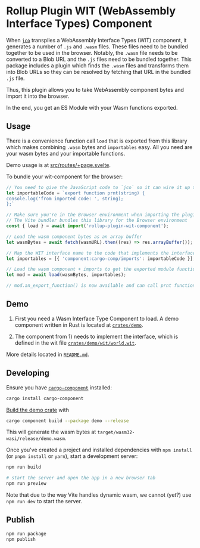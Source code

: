 # Rollup Plugin WIT (WebAssembly Interface Types) Component

When [`jco`](https://github.com/bytecodealliance/jco/) transpiles a WebAssembly Interface Types (WIT) component, it generates a number of `.js` and `.wasm` files. These files need to be bundled together to be used in the browser. Notably, the `.wasm` file needs to be converted to a Blob URL and the `.js` files need to be bundled together. This package includes a plugin which finds the `.wasm` files and transforms them into Blob URLs so they can be resolved by fetching that URL in the bundled `.js` file.

Thus, this plugin allows you to take WebAssembly component bytes and import it into the browser.

In the end, you get an ES Module with your Wasm functions exported.


## Usage

There is a convenience function call `load` that is exported from this library which makes combining `.wasm` bytes and `importables` easy. All you need are your wasm bytes and your importable functions.

Demo usage is at [src/routes/+page.svelte](src/routes/+page.svelte).

To bundle your wit-component for the browser:

```js
// You need to give the JavaScript code to `jco` so it can wire it up to the wasm component
let importableCode = `export function prnt(string) {
console.log('from imported code: ', string);
};`

// Make sure you're in the Browser environment when importing the plugin
// The Vite bundler bundles this library for the Browser environment
const { load } = await import('rollup-plugin-wit-component');

// Load the wasm component bytes as an array buffer
let wasmBytes = await fetch(wasmURL).then((res) => res.arrayBuffer());

// Map the WIT interface name to the code that implements the interface
let importables = [{ 'component:cargo-comp/imports': importableCode }];

// Load the wasm component + imports to get the exported module functions
let mod = await load(wasmBytes, importables);

// mod.an_export_function() is now available and can call prnt function.
```

## Demo

1. First you need a Wasm Interface Type Component to load. A demo component written in Rust is located at [`crates/demo`](crates/demo).

2. The component from 1) needs to implement the interface, which is defined in the wit file [`crates/demo/wit/world.wit`](crates/demo/wit/world.wit).

More details located in [`README.md`](crates/demo/README.md).

## Developing

Ensure you have [`cargo-component`](https://github.com/bytecodealliance/cargo-component) installed:

```bash
cargo install cargo-component
```

[Build the demo crate](crates/demo/README.md) with

```bash
cargo component build --package demo --release
```

This will generate the wasm bytes at `target/wasm32-wasi/release/demo.wasm`.

Once you've created a project and installed dependencies with `npm install` (or `pnpm install` or `yarn`), start a development server:

```bash
npm run build

# start the server and open the app in a new browser tab
npm run preview
```

Note that due to the way Vite handles dynamic wasm, we cannot (yet?) use `npm run dev` to start the server.

## Publish

```bash
npm run package
npm publish
```
